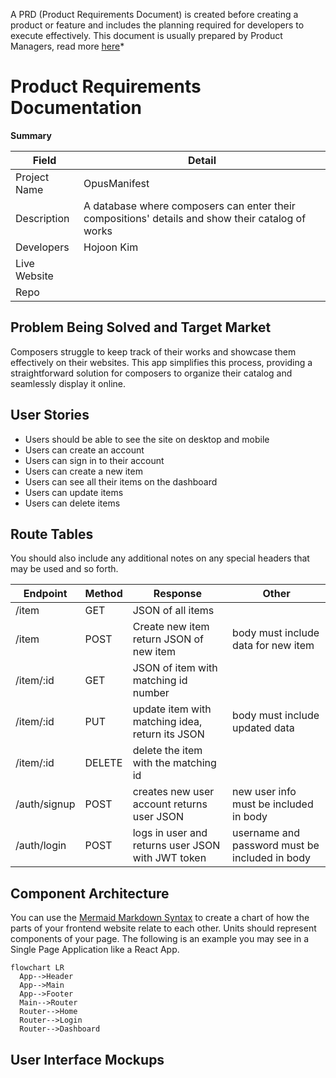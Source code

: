 A PRD (Product Requirements Document) is created before creating a product or feature and includes the planning required for developers to execute effectively. This document is usually prepared by Product Managers, read more [here](https://www.atlassian.com/agile/product-management/requirements)\*

# Product Requirements Documentation

**Summary**

| Field        | Detail                                                                                           |
| ------------ | ------------------------------------------------------------------------------------------------ |
| Project Name | OpusManifest                                                                                     |
| Description  | A database where composers can enter their compositions' details and show their catalog of works |
| Developers   | Hojoon Kim                                                                                       |
| Live Website |                                                                                                  |
| Repo         |                                                                                                  |

## Problem Being Solved and Target Market

Composers struggle to keep track of their works and showcase them effectively on their websites. This app simplifies this process, providing a straightforward solution for composers to organize their catalog and seamlessly display it online.

## User Stories

- Users should be able to see the site on desktop and mobile
- Users can create an account
- Users can sign in to their account
- Users can create a new item
- Users can see all their items on the dashboard
- Users can update items
- Users can delete items

## Route Tables

You should also include any additional notes on any special headers that may be used and so forth.

| Endpoint     | Method | Response                                          | Other                                          |
| ------------ | ------ | ------------------------------------------------- | ---------------------------------------------- |
| /item        | GET    | JSON of all items                                 |                                                |
| /item        | POST   | Create new item return JSON of new item           | body must include data for new item            |
| /item/:id    | GET    | JSON of item with matching id number              |                                                |
| /item/:id    | PUT    | update item with matching idea, return its JSON   | body must include updated data                 |
| /item/:id    | DELETE | delete the item with the matching id              |                                                |
| /auth/signup | POST   | creates new user account returns user JSON        | new user info must be included in body         |
| /auth/login  | POST   | logs in user and returns user JSON with JWT token | username and password must be included in body |

## Component Architecture

You can use the [Mermaid Markdown Syntax](https://mermaid-js.github.io/mermaid/#/flowchart) to create a chart of how the parts of your frontend website relate to each other. Units should represent components of your page. The following is an example you may see in a Single Page Application like a React App.

```mermaid
flowchart LR
  App-->Header
  App-->Main
  App-->Footer
  Main-->Router
  Router-->Home
  Router-->Login
  Router-->Dashboard
```

## User Interface Mockups
